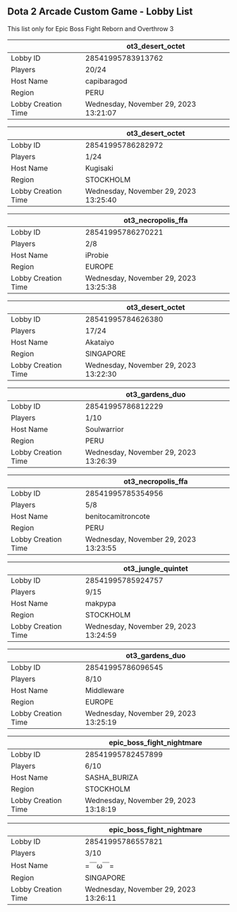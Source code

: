 ## Dota 2 Arcade Custom Game - Lobby List

This list only for Epic Boss Fight Reborn and Overthrow 3

|  | ot3_desert_octet |
| ------ | ------ |
| Lobby ID | 28541995783913762 |
| Players | 20/24 |
| Host Name | capibaragod |
| Region | PERU |
| Lobby Creation Time | Wednesday, November 29, 2023 13:21:07 |


|  | ot3_desert_octet |
| ------ | ------ |
| Lobby ID | 28541995786282972 |
| Players | 1/24 |
| Host Name | Kugisaki |
| Region | STOCKHOLM |
| Lobby Creation Time | Wednesday, November 29, 2023 13:25:40 |


|  | ot3_necropolis_ffa |
| ------ | ------ |
| Lobby ID | 28541995786270221 |
| Players | 2/8 |
| Host Name | iProbie |
| Region | EUROPE |
| Lobby Creation Time | Wednesday, November 29, 2023 13:25:38 |


|  | ot3_desert_octet |
| ------ | ------ |
| Lobby ID | 28541995784626380 |
| Players | 17/24 |
| Host Name | Akataiyo |
| Region | SINGAPORE |
| Lobby Creation Time | Wednesday, November 29, 2023 13:22:30 |


|  | ot3_gardens_duo |
| ------ | ------ |
| Lobby ID | 28541995786812229 |
| Players | 1/10 |
| Host Name | Soulwarrior |
| Region | PERU |
| Lobby Creation Time | Wednesday, November 29, 2023 13:26:39 |


|  | ot3_necropolis_ffa |
| ------ | ------ |
| Lobby ID | 28541995785354956 |
| Players | 5/8 |
| Host Name | benitocamitroncote |
| Region | PERU |
| Lobby Creation Time | Wednesday, November 29, 2023 13:23:55 |


|  | ot3_jungle_quintet |
| ------ | ------ |
| Lobby ID | 28541995785924757 |
| Players | 9/15 |
| Host Name | makpypa |
| Region | STOCKHOLM |
| Lobby Creation Time | Wednesday, November 29, 2023 13:24:59 |


|  | ot3_gardens_duo |
| ------ | ------ |
| Lobby ID | 28541995786096545 |
| Players | 8/10 |
| Host Name | Middleware |
| Region | EUROPE |
| Lobby Creation Time | Wednesday, November 29, 2023 13:25:19 |


|  | epic_boss_fight_nightmare |
| ------ | ------ |
| Lobby ID | 28541995782457899 |
| Players | 6/10 |
| Host Name | SASHA_BURIZA |
| Region | STOCKHOLM |
| Lobby Creation Time | Wednesday, November 29, 2023 13:18:19 |


|  | epic_boss_fight_nightmare |
| ------ | ------ |
| Lobby ID | 28541995786557821 |
| Players | 3/10 |
| Host Name | =￣ω￣= |
| Region | SINGAPORE |
| Lobby Creation Time | Wednesday, November 29, 2023 13:26:11 |


